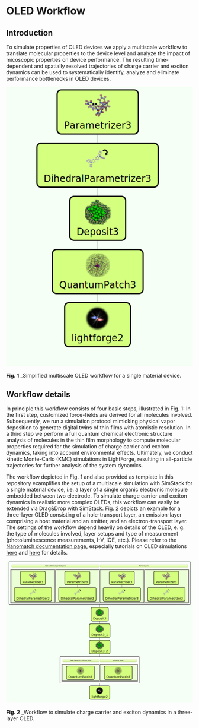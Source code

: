 # OLED Workflow
## Introduction
To simulate properties of OLED devices we apply a multiscale workflow to translate molecular properties to the device level and analyze the impact of micoscopic properties on device performance. The resulting time-dependent and spatially resolved trajectories of charge carrier and exciton dynamics can be used to systematically identify, analyze and eliminate performance bottlenecks in OLED devices. 


<img src="Fig1.png" alt="drawing" width="700"/>

**Fig. 1** _Simplified multiscale OLED workflow for a single material device.

## Workflow details
In principle this workflow consists of four basic steps, illustrated in Fig. 1: In the first step, customized force-fields are derived for all molecules involved. Subsequently, we run a simulation protocol mimicking physical vapor deposition to generate digital twins of thin films with atomistic resolution. In a third step we perform a full quantum chemical electronic structure analysis of molecules in the thin film morphology to compute molecular properties required for the simulation of charge carrier and exciton dynamics,  taking into account environmental effects. Ultimately, we conduct kinetic Monte-Carlo (KMC) simulations in LightForge, resulting in all-particle trajectories for further analysis of the system dynamics. 

The workflow depicted in Fig. 1 and also provided as template in this repository examplifies the setup of a multiscale simulation with SimStack for a single material device, i.e. a layer of a single organic electronic molecule embedded between two electrode. To simulate charge carrier and exciton dynamics in realistic more complex OLEDs, this workflow can easily be extended via Drag&Drop with SimStack. Fig. 2 depicts an example for a three-layer OLED consisting of a hole-transport layer, an emission-layer comprising a host material and an emitter, and an electron-transport layer. The settings of the workflow depend heavily on details of the OLED, e. g. the type of molecules involved, layer setups and type of measurement (photoluminescence measurements, I-V, IQE, etc.). Please refer to the [Nanomatch documentation page](http://docs.nanomatch.de), especially tutorials on OLED simulations [here](http://docs.nanomatch.de/usecases/ANPDIrpiqStack/ANPDIrpiqStack.html) and [here](http://docs.nanomatch.de/nanomatch-modules/LightForge/LightForgeOutputs.html#excitonic-events) for details. 

<img src="Fig2.png" alt="drawing" width="700"/>

**Fig. 2** _Workflow to simulate charge carrier and exciton dynamics in a three-layer OLED.





